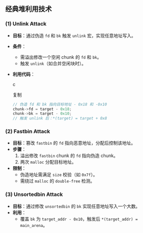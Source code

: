 ## **经典堆利用技术**

### ​**(1) Unlink Attack**

- ​**目标**：通过伪造 `fd` 和 `bk` 触发 `unlink` 宏，实现任意地址写入。
- ​**条件**：
    - 需溢出修改一个空闲 chunk 的 `fd` 和 `bk`。
    - 触发 `unlink`（如合并空闲块时）。
- ​**利用代码**：
    
    c
    
    复制
    
    ```c
    // 伪造 fd 和 bk 指向目标地址 - 0x18 和 -0x10
    chunk->fd = target - 0x18;
    chunk->bk = target - 0x10;
    // 触发 unlink 后：*(target) = target + 0x8
    ```
    

### ​**(2) Fastbin Attack**

- ​**目标**：篡改 `fastbin` 的 `fd` 指向恶意地址，分配后控制该地址。
- ​**步骤**：
    1. 溢出修改 `fastbin` chunk 的 `fd` 指向伪造 chunk。
    2. 两次 `malloc` 分配目标地址。
- ​**限制**：
    - 伪造地址需满足 `size` 校验（如 `0x7f`）。
    - 需绕过 `malloc` 的 `double-free` 检测。

### ​**(3) Unsortedbin Attack**

- ​**目标**：通过修改 `unsortedbin` 的 `bk` 实现任意地址写入一个大数。
- ​**利用**：
    - 覆盖 `bk` 为 `target_addr - 0x10`，触发后 `*(target_addr) = main_arena`。